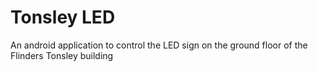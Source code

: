 Tonsley LED
===========
An android application to control the LED sign on the ground floor of the Flinders Tonsley building
